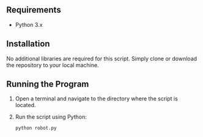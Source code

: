 ## Requirements

- Python 3.x

## Installation

No additional libraries are required for this script. Simply clone or download the repository to your local machine.

## Running the Program

1. Open a terminal and navigate to the directory where the script is located.
2. Run the script using Python:

   ```bash
   python robot.py
